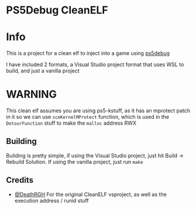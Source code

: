 # PS5Debug CleanELF

# Info
This is a project for a clean elf to inject into a game using [ps5debug](https://github.com/DizzRL/ps5debug)

I have included 2 formats, a Visual Studio project format that uses WSL to build, and just a vanilla project


# WARNING
This clean elf assumes you are using ps5-kstuff, as it has an mprotect patch in it so we can use `sceKernelMProtect` function, which is used in the `DetourFunction` stuff to make the `malloc` address RWX

## Building
Building is pretty simple, if using the Visual Studio project, just hit Build -> Rebuild Solution.
If using the vanilla project, just run `make`

## Credits
- [@DeathRGH](https://twitter.com/DeathRGH) For the original CleanELF vsproject, as well as the execution address / runid stuff
